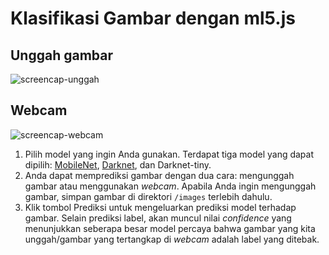 # Klasifikasi Gambar dengan ml5.js

## Unggah gambar
![screencap-unggah](klasifikasi-gambar-1.gif)

## Webcam
![screencap-webcam](klasifikasi-gambar-2.gif)

1. Pilih model yang ingin Anda gunakan. Terdapat tiga model yang dapat dipilih: [MobileNet](https://arxiv.org/abs/1704.04861), [Darknet](https://github.com/pjreddie/darknet), dan Darknet-tiny.
2. Anda dapat memprediksi gambar dengan dua cara: mengunggah gambar atau menggunakan *webcam*. Apabila Anda ingin mengunggah gambar, simpan gambar di direktori `/images` terlebih dahulu.
3. Klik tombol Prediksi untuk mengeluarkan prediksi model terhadap gambar. Selain prediksi label, akan muncul nilai *confidence* yang menunjukkan seberapa besar model percaya bahwa gambar yang kita unggah/gambar yang tertangkap di *webcam* adalah label yang ditebak.